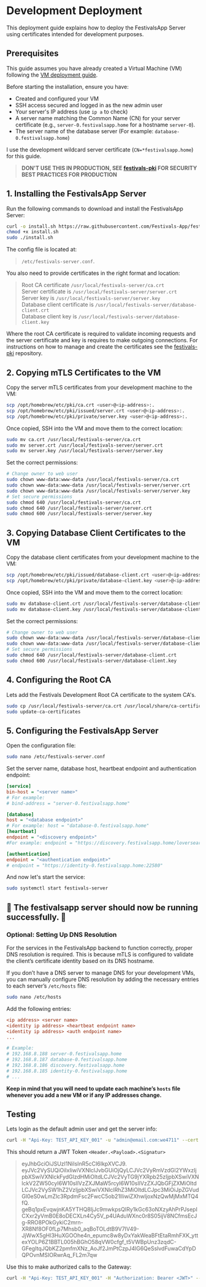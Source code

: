 # Development Deployment

This deployment guide explains how to deploy the FestivalsApp Server using certificates intended for development purposes.

## Prerequisites

This guide assumes you have already created a Virtual Machine (VM) following the [VM deployment guide](https://github.com/Festivals-App/festivals-documentation/tree/main/deployment/vm-deployment).

Before starting the installation, ensure you have:

- Created and configured your VM
- SSH access secured and logged in as the new admin user
- Your server's IP address (use `ip a` to check)
- A server name matching the Common Name (CN) for your server certificate (e.g., `server-0.festivalsapp.home` for a hostname `server-0`).
- The server name of the database server (For example: `database-0.festivalsapp.home`)

I use the development wildcard server certificate (`CN=*festivalsapp.home`) for this guide.

  > **DON'T USE THIS IN PRODUCTION, SEE [festivals-pki](https://github.com/Festivals-App/festivals-pki) FOR SECURITY BEST PRACTICES FOR PRODUCTION**

## 1. Installing the FestivalsApp Server

Run the following commands to download and install the FestivalsApp Server:

```bash
curl -o install.sh https://raw.githubusercontent.com/Festivals-App/festivals-server/master/operation/install.sh
chmod +x install.sh
sudo ./install.sh
```

The config file is located at:

  > `/etc/festivals-server.conf`.

You also need to provide certificates in the right format and location:

  > Root CA certificate                 `/usr/local/festivals-server/ca.crt`  
  > Server certificate is               `/usr/local/festivals-server/server.crt`  
  > Server key is                       `/usr/local/festivals-server/server.key`  
  > Database client certificate is      `/usr/local/festivals-server/database-client.crt`  
  > Database client key is              `/usr/local/festivals-server/database-client.key`  

Where the root CA certificate is required to validate incoming requests and the server certificate and key is requires to make outgoing connections.
For instructions on how to manage and create the certificates see the [festivals-pki](https://github.com/Festivals-App/festivals-pki) repository.

## 2. Copying mTLS Certificates to the VM

Copy the server mTLS certificates from your development machine to the VM:

```bash
scp /opt/homebrew/etc/pki/ca.crt <user>@<ip-address>:.
scp /opt/homebrew/etc/pki/issued/server.crt <user>@<ip-address>:.
scp /opt/homebrew/etc/pki/private/server.key <user>@<ip-address>:.
```

Once copied, SSH into the VM and move them to the correct location:

```bash
sudo mv ca.crt /usr/local/festivals-server/ca.crt
sudo mv server.crt /usr/local/festivals-server/server.crt
sudo mv server.key /usr/local/festivals-server/server.key
```

Set the correct permissions:

```bash
# Change owner to web user
sudo chown www-data:www-data /usr/local/festivals-server/ca.crt
sudo chown www-data:www-data /usr/local/festivals-server/server.crt
sudo chown www-data:www-data /usr/local/festivals-server/server.key
# Set secure permissions
sudo chmod 640 /usr/local/festivals-server/ca.crt
sudo chmod 640 /usr/local/festivals-server/server.crt
sudo chmod 600 /usr/local/festivals-server/server.key
```

## 3. Copying Database Client Certificates to the VM

Copy the database client certificates from your development machine to the VM:

```bash
scp /opt/homebrew/etc/pki/issued/database-client.crt <user>@<ip-address>:.
scp /opt/homebrew/etc/pki/private/database-client.key <user>@<ip-address>:.
```

Once copied, SSH into the VM and move them to the correct location:

```bash
sudo mv database-client.crt /usr/local/festivals-server/database-client.crt
sudo mv database-client.key /usr/local/festivals-server/database-client.key
```

Set the correct permissions:

```bash
# Change owner to web user
sudo chown www-data:www-data /usr/local/festivals-server/database-client.crt
sudo chown www-data:www-data /usr/local/festivals-server/database-client.key
# Set secure permissions
sudo chmod 640 /usr/local/festivals-server/database-client.crt
sudo chmod 600 /usr/local/festivals-server/database-client.key
```

## 4. Configuring the Root CA

Lets add the Festivals Development Root CA certificate to the system CA's.

```bash
sudo cp /usr/local/festivals-server/ca.crt /usr/local/share/ca-certificates/festivals-dev-ca.crt
sudo update-ca-certificates
```

## 5. Configuring the FestivalsApp Server

Open the configuration file:

```bash
sudo nano /etc/festivals-server.conf
```

Set the server name, database host, heartbeat endpoint and authentication endpoint:

```ini
[service]
bin-host = "<server name>"
# For example:
# bind-address = "server-0.festivalsapp.home"

[database]
host = "<database endpoint>"
# For example: host = "database-0.festivalsapp.home"
[heartbeat]
endpoint = "<discovery endpoint>"
#For example: endpoint = "https://discovery.festivalsapp.home/loversear"

[authentication]
endpoint = "<authentication endpoint>"
# endpoint = "https://identity-0.festivalsapp.home:22580"
```

And now let's start the service:

```bash
sudo systemctl start festivals-server
```

## **🚀 The festivalsapp server should now be running successfully. 🚀**

### Optional: Setting Up DNS Resolution  

For the services in the FestivalsApp backend to function correctly, proper DNS resolution is required.
This is because mTLS is configured to validate the client’s certificate identity based on its DNS hostname.  

If you don’t have a DNS server to manage DNS for your development VMs, you can manually configure DNS resolution
by adding the necessary entries to each server’s `/etc/hosts` file:  

```bash
sudo nano /etc/hosts
```

Add the following entries:  

```ini
<ip address> <server name>
<identity ip address> <heartbeat endpoint name>
<identity ip address> <auth endpoint name>
...

# Example:  
# 192.168.8.188 server-0.festivalsapp.home
# 192.168.8.187 database-0.festivalsapp.home
# 192.168.8.186 discovery.festivalsapp.home
# 192.168.8.185 identity-0.festivalsapp.home
# ...
```

**Keep in mind that you will need to update each machine’s `hosts` file whenever you add a new VM or if any IP addresses change.**

## Testing

Lets login as the default admin user and get the server info:

```bash
curl -H "Api-Key: TEST_API_KEY_001" -u "admin@email.com:we4711" --cert /opt/homebrew/etc/pki/issued/api-client.crt --key /opt/homebrew/etc/pki/private/api-client.key --cacert /opt/homebrew/etc/pki/ca.crt https://identity-0.festivalsapp.home:22580/users/login
```

This should return a JWT Token `<Header.<Payload>.<Signatur>`

  > eyJhbGciOiJSUzI1NiIsInR5cCI6IkpXVCJ9.
  > eyJVc2VySUQiOiIxIiwiVXNlclJvbGUiOjQyLCJVc2VyRmVzdGl2YWxzIjpbXSwiVXNlckFydGlzdHMiOltdLCJVc2VyTG9jYXRpb25zIjpbXSwiVXNlckV2ZW50cyI6W10sIlVzZXJMaW5rcyI6W10sIlVzZXJQbGFjZXMiOltdLCJVc2VySW1hZ2VzIjpbXSwiVXNlclRhZ3MiOltdLCJpc3MiOiJpZGVudGl0eS0wLmZlc3RpdmFsc2FwcC5ob21lIiwiZXhwIjoxNzQwMjMxMTQ4fQ.
  > geBq1pxEvqwjnKA5YTHQ8IjJc9mwkpsQIRy1kGc63oNXzyAhPrPJsepICXxr2yVmB0E8oDECXLn4Cy5V_p4UAduWXnc0r8S05ijV8NCfmsEcJg-RRO8POkGykiC2mrn-XR8Nf8OF0fLp7Mhsb0_aqBoTOLdtB9V7IV49-JjWwX5gHl3HuXGOOhe4n_epumc8w8yDxYakWeaBFtEtaRmhFXK_yttexYOLP6Z1BBTL005hBGhO58qVW0cfgf_t5VWBpUnz3zqdC-GFegItqJQbKZ2pmfmXNz_AoJf2JmPtCzpJ4lG6QeSslvdFuwaCdYpDQPOvnMSIORwrAq_FL2m7qw

Use this to make authorized calls to the Gateway:

```bash
curl -H "Api-Key: TEST_API_KEY_001" -H "Authorization: Bearer <JWT>" --cert /opt/homebrew/etc/pki/issued/api-client.crt --key /opt/homebrew/etc/pki/private/api-client.key --cacert /opt/homebrew/etc/pki/ca.crt https://server-0.festivalsapp.home/info
```
